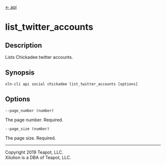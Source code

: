 [<- api](../../../api/index.md)

# list_twitter_accounts

## Description

Lists Chickadee twitter accounts.

## Synopsis

```
xln-cli api social chickadee list_twitter_accounts [options]
```

## Options

`--page_number (number)`

The page number. Required.

`--page_size (number)`

The page size. Required.

---
Copyright 2019 Teapot, LLC.  
Xilution is a DBA of Teapot, LLC.
